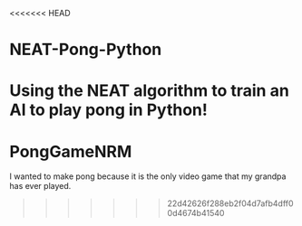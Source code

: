 <<<<<<< HEAD
# NEAT-Pong-Python
Using the NEAT algorithm to train an AI to play pong in Python!
=======
# PongGameNRM
I wanted to make pong because it is the only video game that my grandpa has ever played. 
>>>>>>> 22d42626f288eb2f04d7afb4dff00d4674b41540
